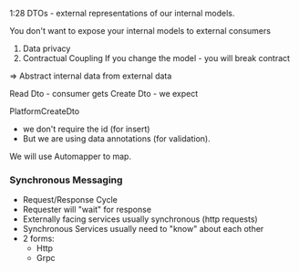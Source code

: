 1:28 DTOs - external representations of our internal models.

You don't want to expose your internal models to external consumers
1) Data privacy
2) Contractual Coupling 
    If you change the model - you will break contract

=> Abstract internal data from external data

Read Dto - consumer gets
Create Dto - we expect

PlatformCreateDto 
- we don't require the id (for insert) 
- But we are using data annotations (for validation).

We will use Automapper to map.

### Synchronous Messaging
* Request/Response Cycle
* Requester will "wait" for response
* Externally facing services usually synchronous (http requests)
* Synchronous Services usually need to "know" about each other
* 2 forms:
    * Http
    * Grpc